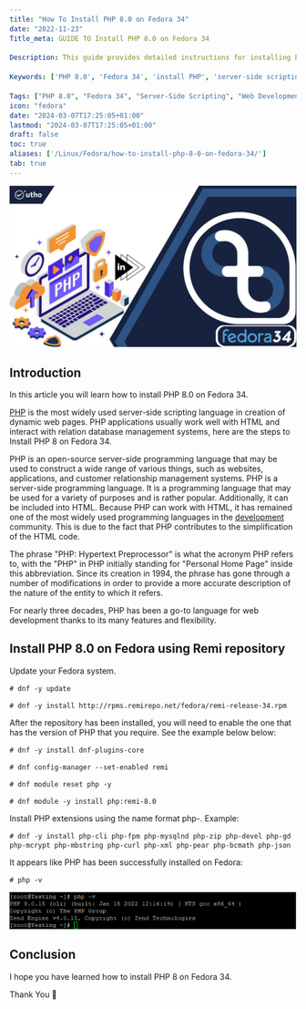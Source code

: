 ```yaml
---
title: "How To Install PHP 8.0 on Fedora 34"
date: "2022-11-23"
Title_meta: GUIDE TO Install PHP 8.0 on Fedora 34

Description: This guide provides detailed instructions for installing PHP 8.0 on Fedora 34. Follow the steps to set up PHP, a powerful server-side scripting language, enabling you to develop and deploy modern web applications efficiently on your Fedora 34 system.

Keywords: ['PHP 8.0', 'Fedora 34', 'install PHP', 'server-side scripting', 'web development']

Tags: ["PHP 8.0", "Fedora 34", "Server-Side Scripting", "Web Development"]
icon: "fedora"
date: "2024-03-07T17:25:05+01:00"
lastmod: "2024-03-07T17:25:05+01:00" 
draft: false
toc: true
aliases: ['/Linux/Fedora/how-to-install-php-8-0-on-fedora-34/']
tab: true
---
```


![How To Install PHP 8.0 on Fedora 34](images/How-To-Install-PHP-8.0-on-Fedora-34_utho.jpg)

## Introduction

In this article you will learn how to install PHP 8.0 on Fedora 34.

[PHP](https://en.wikipedia.org/wiki/PHP) is the most widely used server-side scripting language in creation of dynamic web pages. PHP applications usually work well with HTML and interact with relation database management systems, here are the steps to Install PHP 8 on Fedora 34.

PHP is an open-source server-side programming language that may be used to construct a wide range of various things, such as websites, applications, and customer relationship management systems. PHP is a server-side programming language. It is a programming language that may be used for a variety of purposes and is rather popular. Additionally, it can be included into HTML. Because PHP can work with HTML, it has remained one of the most widely used programming languages in the [development](https://utho.com/docs/tutorial/how-to-install-git-on-fedora/) community. This is due to the fact that PHP contributes to the simplification of the HTML code.

The phrase "PHP: Hypertext Preprocessor" is what the acronym PHP refers to, with the "PHP" in PHP initially standing for "Personal Home Page" inside this abbreviation. Since its creation in 1994, the phrase has gone through a number of modifications in order to provide a more accurate description of the nature of the entity to which it refers.

For nearly three decades, PHP has been a go-to language for web development thanks to its many features and flexibility.

## Install PHP 8.0 on Fedora using Remi repository

Update your Fedora system.

```
# dnf -y update
```

```
# dnf -y install http://rpms.remirepo.net/fedora/remi-release-34.rpm
```

After the repository has been installed, you will need to enable the one that has the version of PHP that you require. See the example below below:

```
# dnf -y install dnf-plugins-core
```

```
# dnf config-manager --set-enabled remi
```

```
# dnf module reset php -y
```

```
# dnf module -y install php:remi-8.0
```

Install PHP extensions using the name format php-. Example:

```
# dnf -y install php-cli php-fpm php-mysqlnd php-zip php-devel php-gd php-mcrypt php-mbstring php-curl php-xml php-pear php-bcmath php-json
```

It appears like PHP has been successfully installed on Fedora:

```
# php -v
```

![command output](images/image-517.png)

## Conclusion

I hope you have learned how to install PHP 8 on Fedora 34.

Thank You 🙂
